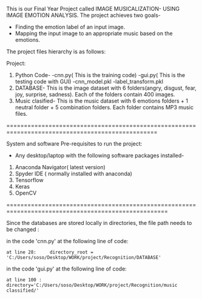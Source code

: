 This is our Final Year Project called IMAGE MUSICALIZATION- USING IMAGE EMOTION ANALYSIS.
The project achieves two goals-
- Finding the emotion label of an input image.
- Mapping the input image to an appropriate music based on the emotions.

The project files hierarchy is as follows:

Project:
1. Python Code-
-cnn.py( This is the training code)
-gui.py( This is the testing code with GUI)
-cnn_model.pkl
-label_transform.pkl
2. DATABASE-
This is the image dataset with 6 folders(angry, disgust, fear, joy, surprise, sadness). Each of the folders contain 400 images.
3. Music clasified-
This is the music dataset with 6 emotions folders + 1 neutral folder + 5 combination folders. Each folder contains MP3 music files.

=================================================================================================

System and software Pre-requisites to run the project:

- Any desktop/laptop with the following software packages installed-

1. Anaconda Navigator( latest version)
2. Spyder IDE ( normally installed with anaconda) 
3. Tensorflow
4. Keras
5. OpenCV

====================================================================================================

Since the databases are stored locally in directories, the file path needs to be changed :

in the code 'cnn.py' at the following line of code:

	at line 28: 	directory_root = 'C:/Users/soso/Desktop/WORK/project/Recognition/DATABASE'

in the code 'gui.py' at the following line of code:

	at line 100 :   directory='C:/Users/soso/Desktop/WORK/project/Recognition/music classified/'

